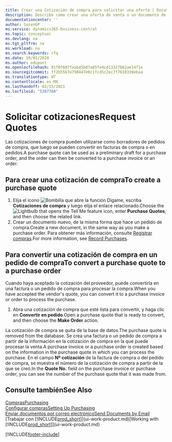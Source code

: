 ```yaml
---
title: Crear una Cotización de compra para solicitar una oferta | Documentos de Microsoft
description: Describe cómo crear una oferta de venta o un documento de solicitud de propuesta (RFQ) para registrar la oferta a un cliente para vender productos con determinadas condiciones.
documentationcenter: ''
author: SorenGP
ms.service: dynamics365-business-central
ms.topic: conceptual
ms.devlang: na
ms.tgt_pltfrm: na
ms.workload: na
ms.search.keywords: rfq
ms.date: 10/01/2020
ms.author: edupont
ms.openlocfilehash: 01f0f607faab45b07a85fe4cd13327b02ae14f1e
ms.sourcegitcommit: ff2b55b7e790447e0c1fcd5c2ec7f7610338ebaa
ms.translationtype: HT
ms.contentlocale: es-MX
ms.lasthandoff: 02/15/2021
ms.locfileid: "5387760"
---
```

# <a name="request-quotes"></a><span data-ttu-id="3a0b2-103">Solicitar cotizaciones</span><span class="sxs-lookup"><span data-stu-id="3a0b2-103">Request Quotes</span></span>
<span data-ttu-id="3a0b2-104">Las cotizaciones de compra pueden utilizarse como borradores de pedidos de compra, que luego se pueden convertir en facturas de compra o en pedidos.</span><span class="sxs-lookup"><span data-stu-id="3a0b2-104">A purchase quote can be used as a preliminary draft for a purchase order, and the order can then be converted to a purchase invoice or an order.</span></span>


## <a name="to-create-a-purchase-quote"></a><span data-ttu-id="3a0b2-105">Para crear una cotización de compra</span><span class="sxs-lookup"><span data-stu-id="3a0b2-105">To create a purchase quote</span></span>
1. <span data-ttu-id="3a0b2-106">Elija el icono ![Bombilla que abre la función Dígame](media/ui-search/search_small.png "Dígame qué desea hacer"), escriba **Cotizaciones de compra** y luego elija el enlace relacionado.</span><span class="sxs-lookup"><span data-stu-id="3a0b2-106">Choose the ![Lightbulb that opens the Tell Me feature](media/ui-search/search_small.png "Tell me what you want to do") icon, enter **Purchase Quotes**, and then choose the related link.</span></span>
2. <span data-ttu-id="3a0b2-107">Crear un documento nuevo, de la misma forma que hace un pedido de compra.</span><span class="sxs-lookup"><span data-stu-id="3a0b2-107">Create a new document, in the same way as you make a purchase order.</span></span> <span data-ttu-id="3a0b2-108">Para obtener más información, consulte [Registrar compras](purchasing-how-record-purchases.md).</span><span class="sxs-lookup"><span data-stu-id="3a0b2-108">For more information, see [Record Purchases](purchasing-how-record-purchases.md).</span></span>

## <a name="to-convert-a-purchase-quote-to-a-purchase-order"></a><span data-ttu-id="3a0b2-109">Para convertir una cotización de compra en un pedido de compra</span><span class="sxs-lookup"><span data-stu-id="3a0b2-109">To convert a purchase quote to a purchase order</span></span>
<span data-ttu-id="3a0b2-110">Cuando haya aceptado la cotización del proveedor, puede convertirla en una factura o un pedido de compra para procesar la compra.</span><span class="sxs-lookup"><span data-stu-id="3a0b2-110">When you have accepted the vendor's quote, you can convert it to a purchase invoice or order to process the purchase.</span></span>

1. <span data-ttu-id="3a0b2-111">Abra una cotización de compra que esté lista para convertir, y haga clic en **Convertir en pedido**.</span><span class="sxs-lookup"><span data-stu-id="3a0b2-111">Open a purchase quote that is ready to convert, and then choose the **Make Order** action.</span></span>

<span data-ttu-id="3a0b2-112">La cotización de compra se quita de la base de datos.</span><span class="sxs-lookup"><span data-stu-id="3a0b2-112">The purchase quote is removed from the database.</span></span> <span data-ttu-id="3a0b2-113">Se crea una factura o un pedido de compra a partir de la información en la cotización de compra en la que puede procesar la venta.</span><span class="sxs-lookup"><span data-stu-id="3a0b2-113">A purchase invoice or a purchase order is created based on the information in the purchase quote in which you can process the purchase.</span></span> <span data-ttu-id="3a0b2-114">En el campo **Nº cotización** de la factura de compra o del pedido de compra, se muestra el número de la cotización de compra a partir de la que se creó.</span><span class="sxs-lookup"><span data-stu-id="3a0b2-114">In the **Quote No.** field on the purchase invoice or purchase order, you can see the number of the purchase quote that it was made from.</span></span>

## <a name="see-also"></a><span data-ttu-id="3a0b2-115">Consulte también</span><span class="sxs-lookup"><span data-stu-id="3a0b2-115">See Also</span></span>
[<span data-ttu-id="3a0b2-116">Compras</span><span class="sxs-lookup"><span data-stu-id="3a0b2-116">Purchasing</span></span>](purchasing-manage-purchasing.md)  
[<span data-ttu-id="3a0b2-117">Configurar compras</span><span class="sxs-lookup"><span data-stu-id="3a0b2-117">Setting Up Purchasing</span></span>](purchasing-setup-purchasing.md)  
[<span data-ttu-id="3a0b2-118">Enviar documentos por correo electrónico</span><span class="sxs-lookup"><span data-stu-id="3a0b2-118">Send Documents by Email</span></span>](ui-how-send-documents-email.md)  
<span data-ttu-id="3a0b2-119">[Trabajar con [!INCLUDE[prod_short](includes/prod_short.md)]](ui-work-product.md)</span><span class="sxs-lookup"><span data-stu-id="3a0b2-119">[Working with [!INCLUDE[prod_short](includes/prod_short.md)]](ui-work-product.md)</span></span>


[!INCLUDE[footer-include](includes/footer-banner.md)]